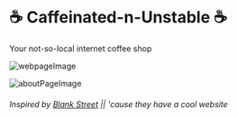 # ☕️ Caffeinated-n-Unstable ☕️
Your not-so-local internet coffee shop 

![webpageImage](https://github.com/zdisanto/Caffeinated-n-Unstable/assets/70993217/dde1e337-6371-40b9-b72a-226c1dd342ad)

![aboutPageImage](https://github.com/zdisanto/Caffeinated-n-Unstable/assets/70993217/2e4305f1-da95-4326-8438-d3dbebfab11a)

###### Inspired by [Blank Street](https://www.blankstreet.com) || _'cause they have a cool website_
